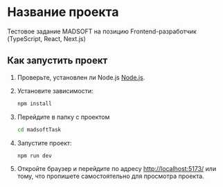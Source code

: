 # Название проекта

Тестовое задание MADSOFT на позицию Frontend-разработчик (TypeScript, React, Next.js)

## Как запустить проект

1. Проверьте, установлен ли Node.js [Node.js](https://nodejs.org/).

2. Установите зависимости:
    ```bash
    npm install
    ```
3. Перейдите в папку с проектом
   ```bash
   cd madsoftTask
   ```
4. Запустите проект:
    ```bash
    npm run dev
    ```

4. Откройте браузер и перейдите по адресу [http://localhost:5173/](http://localhost:5173/) или тому, что пропишете самостоятельно для просмотра проекта.
